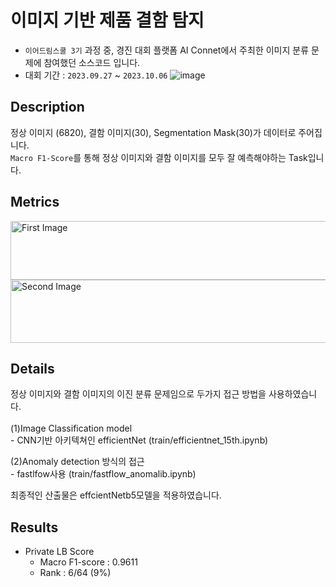 # 이미지 기반 제품 결함 탐지
- `이어드림스쿨 3기` 과정 중, 경진 대회 플랫폼 AI Connet에서 주최한 이미지 분류 문제에 참여했던 소스코드 입니다. 
- 대회 기간 : `2023.09.27` ~ `2023.10.06`
![image](https://github.com/poporago/image_based_defect_detection/assets/131949171/17b86afb-8dd0-401e-b369-f13bb11167db)

## Description
정상 이미지 (6820), 결함 이미지(30), Segmentation Mask(30)가 데이터로 주어집니다.
<br>`Macro F1-Score`를 통해 정상 이미지와 결함 이미지를 모두 잘 예측해야하는 Task입니다.

## Metrics 
<!-- 첫 번째 이미지 -->
<img src="https://github.com/poporago/image_based_defect_detection/assets/131949171/c32bb131-fcdc-499a-9945-2f510dae7813" alt="First Image" width="532" height="94">
<br>
<!-- 두 번째 이미지 -->
<img src="https://github.com/poporago/image_based_defect_detection/assets/131949171/7e21193a-7a9a-4765-a155-96a6d8ab4417" alt="Second Image" width="540" height="101">

## Details
정상 이미지와 결함 이미지의 이진 분류 문제임으로 두가지 접근 방법을 사용하였습니다.<br>
<br>
(1)Image Classification model <br>
\- CNN기반 아키텍쳐인 efficientNet (train/efficientnet_15th.ipynb)
<br>

(2)Anomaly detection 방식의 접근 <br>
\- fastlfow사용 (train/fastflow_anomalib.ipynb) <br> 

최종적인 산출물은 effcientNetb5모델을 적용하였습니다.

## Results
- Private LB Score
  - Macro F1-score : 0.9611
  - Rank : 6/64 (9%)
